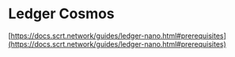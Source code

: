 # Ledger Cosmos

[https://docs.scrt.network/guides/ledger-nano.html#prerequisites](https://docs.scrt.network/guides/ledger-nano.html#prerequisites)
